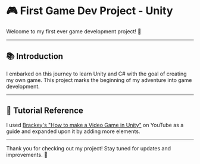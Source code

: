 # 🎮 First Game Dev Project - Unity

Welcome to my first ever game development project! 🚀

---

## 📚 Introduction
I embarked on this journey to learn Unity and C# with the goal of creating my own game. This project marks the beginning of my adventure into game development.

---

## 🔗 Tutorial Reference
I used [Brackey's "How to make a Video Game in Unity"](https://www.youtube.com/watch?v=IlKaB1etrik) on YouTube as a guide and expanded upon it by adding more elements.

---

Thank you for checking out my project! Stay tuned for updates and improvements. 🌟
